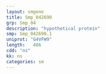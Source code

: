 ```yaml
---
layout: smgene
title: Smp_042690
grp: Smp_04
description: "hypothetical protein"
smp: Smp_042690.1
uniprot: "G4VFW9"
length:   486
cdd: "ns"
kk: ns
categories: sm
---
```

